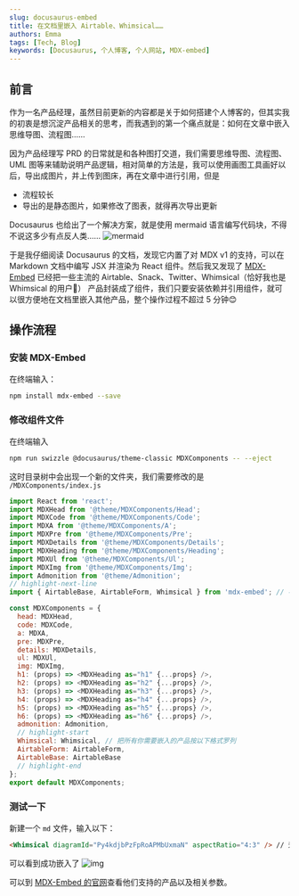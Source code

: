 ```yaml
---
slug: docusaurus-embed
title: 在文档里嵌入 Airtable、Whimsical……
authors: Emma
tags: [Tech, Blog]
keywords: [Docusaurus, 个人博客, 个人网站, MDX-embed]
---
```


## 前言
作为一名产品经理，虽然目前更新的内容都是关于如何搭建个人博客的，但其实我的初衷是想沉淀产品相关的思考，而我遇到的第一个痛点就是：如何在文章中嵌入思维导图、流程图……  

<!--truncate-->

因为产品经理写 PRD 的日常就是和各种图打交道，我们需要思维导图、流程图、UML 图等来辅助说明产品逻辑，相对简单的方法是，我可以使用画图工具画好以后，导出成图片，并上传到图床，再在文章中进行引用，但是
- 流程较长
- 导出的是静态图片，如果修改了图表，就得再次导出更新

Docusaurus 也给出了一个解决方案，就是使用 mermaid 语言编写代码块，不得不说这多少有点反人类……
![mermaid](https://s1.vika.cn/space/2022/10/29/95029bcc30254cbe9341ea9e22740535)

于是我仔细阅读 Docusaurus 的文档，发现它内置了对 MDX v1 的支持，可以在 Markdown 文档中编写 JSX 并渲染为 React 组件。然后我又发现了 [MDX-Embed](https://www.mdx-embed.com/?path=/docs/introduction--page) 已经把一些主流的 Airtable、Snack、Twitter、Whimsical（恰好我也是 Whimsical 的用户🎉） 产品封装成了组件，我们只要安装依赖并引用组件，就可以很方便地在文档里嵌入其他产品，整个操作过程不超过 5 分钟😊

## 操作流程
### 安装 MDX-Embed
在终端输入：
``` bash
npm install mdx-embed --save
```

### 修改组件文件
在终端输入
``` bash
npm run swizzle @docusaurus/theme-classic MDXComponents -- --eject
```

这时目录树中会出现一个新的文件夹，我们需要修改的是 `/MDXComponents/index.js`
``` js
import React from 'react';
import MDXHead from '@theme/MDXComponents/Head';
import MDXCode from '@theme/MDXComponents/Code';
import MDXA from '@theme/MDXComponents/A';
import MDXPre from '@theme/MDXComponents/Pre';
import MDXDetails from '@theme/MDXComponents/Details';
import MDXHeading from '@theme/MDXComponents/Heading';
import MDXUl from '@theme/MDXComponents/Ul';
import MDXImg from '@theme/MDXComponents/Img';
import Admonition from '@theme/Admonition';
// highlight-next-line
import { AirtableBase, AirtableForm, Whimsical } from 'mdx-embed'; // 导入你需要嵌入的产品即可

const MDXComponents = {
  head: MDXHead,
  code: MDXCode,
  a: MDXA,
  pre: MDXPre,
  details: MDXDetails,
  ul: MDXUl,
  img: MDXImg,
  h1: (props) => <MDXHeading as="h1" {...props} />,
  h2: (props) => <MDXHeading as="h2" {...props} />,
  h3: (props) => <MDXHeading as="h3" {...props} />,
  h4: (props) => <MDXHeading as="h4" {...props} />,
  h5: (props) => <MDXHeading as="h5" {...props} />,
  h6: (props) => <MDXHeading as="h6" {...props} />,
  admonition: Admonition,
  // highlight-start
  Whimsical: Whimsical, // 把所有你需要嵌入的产品按以下格式罗列
  AirtableForm: AirtableForm,
  AirtableBase: AirtableBase
  // highlight-end
};
export default MDXComponents;
```

### 测试一下
新建一个 `md` 文件，输入以下：
``` md
<Whimsical diagramId="Py4kdjbPzFpRoAPMbUxmaN" aspectRatio="4:3" /> // 无需每个页面都导入一遍，使用标签即可
```

可以看到成功嵌入了
![img](https://s1.vika.cn/space/2022/10/29/7fcb1bca5f2b43b798d0bd995521c79c)

可以到 [MDX-Embed 的官网](https://www.mdx-embed.com/?path=/docs/introduction--page)查看他们支持的产品以及相关参数。
